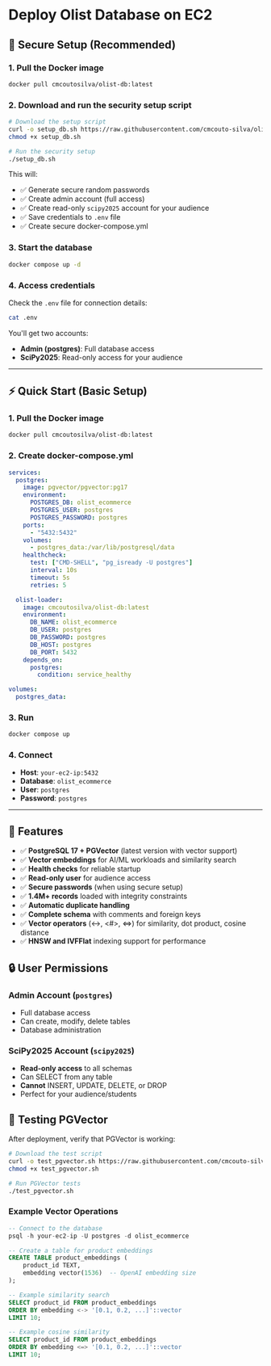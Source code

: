 # Deploy Olist Database on EC2

## 🔐 Secure Setup (Recommended)

### 1. Pull the Docker image

```bash
docker pull cmcoutosilva/olist-db:latest
```

### 2. Download and run the security setup script

```bash
# Download the setup script
curl -o setup_db.sh https://raw.githubusercontent.com/cmcouto-silva/olist-db/main/scripts/setup_db.sh
chmod +x setup_db.sh

# Run the security setup
./setup_db.sh
```

This will:

- ✅ Generate secure random passwords
- ✅ Create admin account (full access)
- ✅ Create read-only `scipy2025` account for your audience
- ✅ Save credentials to `.env` file
- ✅ Create secure docker-compose.yml

### 3. Start the database

```bash
docker compose up -d
```

### 4. Access credentials

Check the `.env` file for connection details:

```bash
cat .env
```

You'll get two accounts:

- **Admin (postgres)**: Full database access
- **SciPy2025**: Read-only access for your audience

---

## ⚡ Quick Start (Basic Setup)

### 1. Pull the Docker image

```bash
docker pull cmcoutosilva/olist-db:latest
```

### 2. Create docker-compose.yml

```yaml
services:
  postgres:
    image: pgvector/pgvector:pg17
    environment:
      POSTGRES_DB: olist_ecommerce
      POSTGRES_USER: postgres
      POSTGRES_PASSWORD: postgres
    ports:
      - "5432:5432"
    volumes:
      - postgres_data:/var/lib/postgresql/data
    healthcheck:
      test: ["CMD-SHELL", "pg_isready -U postgres"]
      interval: 10s
      timeout: 5s
      retries: 5

  olist-loader:
    image: cmcoutosilva/olist-db:latest
    environment:
      DB_NAME: olist_ecommerce
      DB_USER: postgres
      DB_PASSWORD: postgres
      DB_HOST: postgres
      DB_PORT: 5432
    depends_on:
      postgres:
        condition: service_healthy

volumes:
  postgres_data:
```

### 3. Run

```bash
docker compose up
```

### 4. Connect

- **Host**: `your-ec2-ip:5432`
- **Database**: `olist_ecommerce`
- **User**: `postgres`
- **Password**: `postgres`

---

## 🎯 Features

- ✅ **PostgreSQL 17 + PGVector** (latest version with vector support)
- ✅ **Vector embeddings** for AI/ML workloads and similarity search
- ✅ **Health checks** for reliable startup
- ✅ **Read-only user** for audience access
- ✅ **Secure passwords** (when using secure setup)
- ✅ **1.4M+ records** loaded with integrity constraints
- ✅ **Automatic duplicate handling**
- ✅ **Complete schema** with comments and foreign keys
- ✅ **Vector operators** (<->, <#>, <=>) for similarity, dot product, cosine distance
- ✅ **HNSW and IVFFlat** indexing support for performance

## 🔒 User Permissions

### Admin Account (`postgres`)

- Full database access
- Can create, modify, delete tables
- Database administration

### SciPy2025 Account (`scipy2025`)

- **Read-only access** to all schemas
- Can SELECT from any table
- **Cannot** INSERT, UPDATE, DELETE, or DROP
- Perfect for your audience/students

## 🧪 Testing PGVector

After deployment, verify that PGVector is working:

```bash
# Download the test script
curl -o test_pgvector.sh https://raw.githubusercontent.com/cmcouto-silva/olist-db/main/scripts/test_pgvector.sh
chmod +x test_pgvector.sh

# Run PGVector tests
./test_pgvector.sh
```

### Example Vector Operations

```sql
-- Connect to the database
psql -h your-ec2-ip -U postgres -d olist_ecommerce

-- Create a table for product embeddings
CREATE TABLE product_embeddings (
    product_id TEXT,
    embedding vector(1536)  -- OpenAI embedding size
);

-- Example similarity search
SELECT product_id FROM product_embeddings 
ORDER BY embedding <-> '[0.1, 0.2, ...]'::vector 
LIMIT 10;

-- Example cosine similarity
SELECT product_id FROM product_embeddings 
ORDER BY embedding <=> '[0.1, 0.2, ...]'::vector 
LIMIT 10;
```
